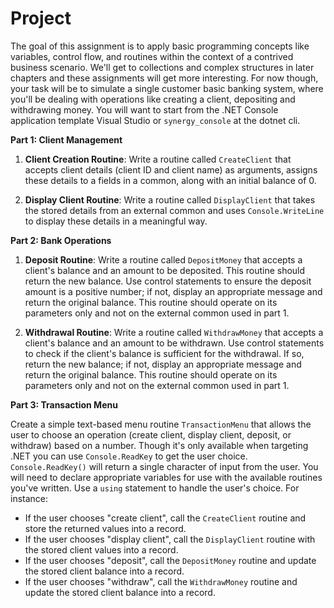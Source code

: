 # Project
The goal of this assignment is to apply basic programming concepts like variables, control flow, and routines within the context of a contrived business scenario. We'll get to collections and complex structures in later chapters and these assignments will get more interesting. For now though, your task will be to simulate a single customer basic banking system, where you'll be dealing with operations like creating a client, depositing and withdrawing money. You will want to start from the .NET Console application template Visual Studio or `synergy_console` at the dotnet cli.

**Part 1: Client Management**

1.  **Client Creation Routine**: Write a routine called `CreateClient` that accepts client details (client ID and client name) as arguments, assigns these details to a fields in a common, along with an initial balance of 0.

2.  **Display Client Routine**: Write a routine called `DisplayClient` that takes the stored details from an external common and uses `Console.WriteLine` to display these details in a meaningful way.

**Part 2: Bank Operations**

1.  **Deposit Routine**: Write a routine called `DepositMoney` that accepts a client's balance and an amount to be deposited. This routine should return the new balance. Use control statements to ensure the deposit amount is a positive number; if not, display an appropriate message and return the original balance. This routine should operate on its parameters only and not on the external common used in part 1.

2.  **Withdrawal Routine**: Write a routine called `WithdrawMoney` that accepts a client's balance and an amount to be withdrawn. Use control statements to check if the client's balance is sufficient for the withdrawal. If so, return the new balance; if not, display an appropriate message and return the original balance. This routine should operate on its parameters only and not on the external common used in part 1.

**Part 3: Transaction Menu**

Create a simple text-based menu routine `TransactionMenu` that allows the user to choose an operation (create client, display client, deposit, or withdraw) based on a number. Though it's only available when targeting .NET you can use `Console.ReadKey` to get the user choice. `Console.ReadKey()` will return a single character of input from the user. You will need to declare appropriate variables for use with the available routines you've written. Use a `using` statement to handle the user's choice. For instance:

-   If the user chooses "create client", call the `CreateClient` routine and store the returned values into a record.
-   If the user chooses "display client", call the `DisplayClient` routine with the stored client values into a record.
-   If the user chooses "deposit", call the `DepositMoney` routine and update the stored client balance into a record.
-   If the user chooses "withdraw", call the `WithdrawMoney` routine and update the stored client balance into a record.